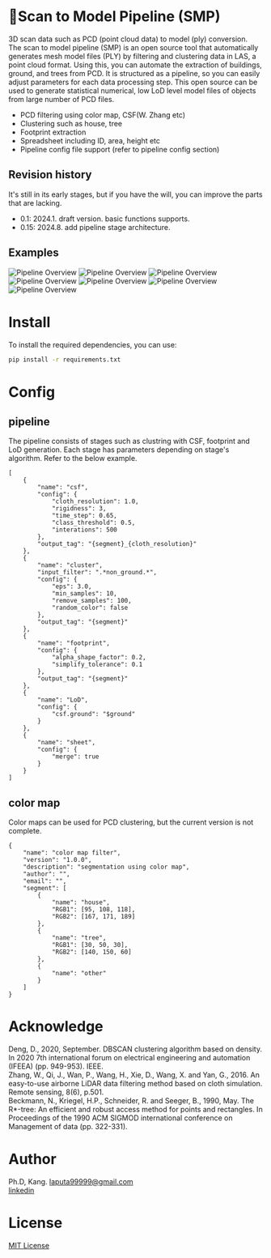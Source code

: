# 🚀Scan to Model Pipeline (SMP)
3D scan data such as PCD (point cloud data) to model (ply) conversion.</br>
The scan to model pipeline (SMP) is an open source tool that automatically generates mesh model files (PLY) by filtering and clustering data in LAS, a point cloud format. Using this, you can automate the extraction of buildings, ground, and trees from PCD. It is structured as a pipeline, so you can easily adjust parameters for each data processing step. This open source can be used to generate statistical numerical, low LoD level model files of objects from large number of PCD files.</br>

- PCD filtering using color map, CSF(W. Zhang etc)
- Clustering such as house, tree
- Footprint extraction
- Spreadsheet including ID, area, height etc
- Pipeline config file support (refer to pipeline config section)

## Revision history
It's still in its early stages, but if you have the will, you can improve the parts that are lacking.</br>
- 0.1: 2024.1. draft version. basic functions supports.
- 0.15: 2024.8. add pipeline stage architecture.
   
## Examples
![Pipeline Overview](https://github.com/mac999/scan_to_model_pipeline/blob/main/scan_to_model_pipeline.gif)
![Pipeline Overview](https://github.com/mac999/scan_to_model_pipeline/blob/main/image1.PNG)
![Pipeline Overview](https://github.com/mac999/scan_to_model_pipeline/blob/main/image2.PNG)
![Pipeline Overview](https://github.com/mac999/scan_to_model_pipeline/blob/main/image3.PNG)
![Pipeline Overview](https://github.com/mac999/scan_to_model_pipeline/blob/main/image4.PNG)
![Pipeline Overview](https://github.com/mac999/scan_to_model_pipeline/blob/main/image5.PNG)
![Pipeline Overview](https://github.com/mac999/scan_to_model_pipeline/blob/main/image6.PNG)

# Install
To install the required dependencies, you can use:
```bash
pip install -r requirements.txt
```

# Config 
## pipeline 
The pipeline consists of stages such as clustring with CSF, footprint and LoD generation. Each stage has parameters depending on stage's algorithm. Refer to the below example.  
```
[
	{            
		"name": "csf",
		"config": {
			"cloth_resolution": 1.0, 
			"rigidness": 3,
			"time_step": 0.65, 
			"class_threshold": 0.5, 
			"interations": 500 
		},
		"output_tag": "{segment}_{cloth_resolution}"
	}, 
	{
		"name": "cluster",
		"input_filter": ".*non_ground.*",
		"config": {
			"eps": 3.0, 
			"min_samples": 10,
			"remove_samples": 100,
			"random_color": false 
		}, 
		"output_tag": "{segment}"
	}, 
	{
		"name": "footprint",
		"config": {
			"alpha_shape_factor": 0.2, 
			"simplify_tolerance": 0.1
		}, 
		"output_tag": "{segment}"
	}, 
	{
		"name": "LoD",
		"config": {
			"csf.ground": "$ground"
		}
	},
	{
		"name": "sheet",
		"config": {
			"merge": true
		}
	}
]
```

## color map 
Color maps can be used for PCD clustering, but the current version is not complete.
```
{
    "name": "color map filter",
    "version": "1.0.0",
    "description": "segmentation using color map",
    "author": "",
    "email": "",
    "segment": [
        {
            "name": "house",
            "RGB1": [95, 108, 118],
            "RGB2": [167, 171, 189]
        }, 
        {
            "name": "tree",
            "RGB1": [30, 50, 30],
            "RGB2": [140, 150, 60]
        }, 
        {
            "name": "other"
        }
    ]
}
```

# Acknowledge
Deng, D., 2020, September. DBSCAN clustering algorithm based on density. In 2020 7th international forum on electrical engineering and automation (IFEEA) (pp. 949-953). IEEE.</br>
Zhang, W., Qi, J., Wan, P., Wang, H., Xie, D., Wang, X. and Yan, G., 2016. An easy-to-use airborne LiDAR data filtering method based on cloth simulation. Remote sensing, 8(6), p.501.</br>
Beckmann, N., Kriegel, H.P., Schneider, R. and Seeger, B., 1990, May. The R*-tree: An efficient and robust access method for points and rectangles. In Proceedings of the 1990 ACM SIGMOD international conference on Management of data (pp. 322-331).</br>

# Author
Ph.D, Kang. laputa99999@gmail.com</br>
[linkedin](https://www.linkedin.com/in/tae-wook-kang-64a83917/)

# License
[MIT License](https://pitt.libguides.com/openlicensing/MIT)
